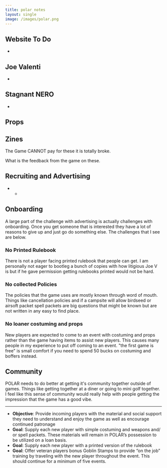 ```yaml
---
title: polar notes
layout: single
image: /images/polar.png
---
```


## Website To Do

- 
  


## Joe Valenti

- 

## Stagnant NERO

 - 

## Props



## Zines

The Game CANNOT pay for these it is totally broke. 

What is the feedback from the game on these.

## Recruiting and Advertising

- - 

## Onboarding

A large part of the challenge with advertising is actually challenges with onboarding. Once you get someone that is interested they have a lot of reasons to give up and just go do something else. The challenges that I see are below. 

### No Printed Rulebook

There is not a player facing printed rulebook that people can get. I am personally not eager to bootleg a bunch of copies with how litigious Joe V is but if he gave permission getting rulebooks printed would not be hard.

### No collected Policies

The policies that the game uses are mostly known through word of mouth. Things like cancellation policies and if a campsite will allow birdseed or airsoft packet spell packets are big questions that might be known but are not written in any easy to find place. 

### No loaner costuming and props

New players are expected to come to an event with costuming and props rather than the game having items to assist new players. This causes many people in my experience to put off coming to an event. "the first game is free" is small comfort if you need to spend 50 bucks on costuming and boffers instead. 

## Community

POLAR needs to do better at getting it's community together outside of games. Things like getting together at a diner or going to mini golf together. I feel like this sense of community would really help with people getting the impression that the game has a good vibe. 

---

- **Objective**: Provide incoming players with the material and social support they need to understand and enjoy the
  game as well as encourage continued patronage
- **Goal**: Supply each new player with simple costuming and weapons and/ or spell packets. These materials will
  remain in POLAR’s possession to be utilized on a loan basis.
- **Goal**: Supply each new player with a printed version of the rulebook
- **Goal**: Offer veteran players bonus Goblin Stamps to provide “on the job” training by traveling with the new
  player throughout the event. This should continue for a minimum of five events.

